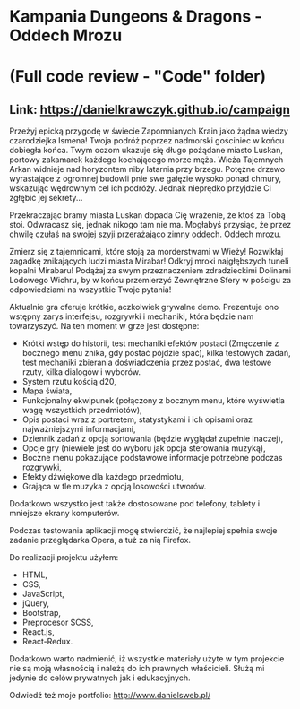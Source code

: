 # Kampania Dungeons & Dragons - Oddech Mrozu 
# (Full code review - "Code" folder)
## Link: https://danielkrawczyk.github.io/campaign

  Przeżyj epicką przygodę w świecie Zapomnianych Krain jako żądna wiedzy czarodziejka Ismena! Twoja podróż poprzez nadmorski gościniec w końcu dobiegła końca. Twym oczom ukazuje się długo pożądane miasto Luskan, portowy zakamarek każdego kochającego morze męża. Wieża Tajemnych Arkan widnieje nad horyzontem niby latarnia przy brzegu. Potężne drzewo wyrastające z ogromnej budowli pnie swe gałęzie wysoko ponad chmury, wskazując wędrownym cel ich podróży. Jednak nieprędko przyjdzie Ci zgłębić jej sekrety...
  
  Przekraczając bramy miasta Luskan dopada Cię wrażenie, że ktoś za Tobą stoi. Odwracasz się, jednak nikogo tam nie ma. Mogłabyś przysiąc, że przez chwilę czułaś na swojej szyji przerażająco zimny oddech. Oddech mrozu.
  
  Zmierz się z tajemnicami, które stoją za morderstwami w Wieży! Rozwikłaj zagadkę znikających ludzi miasta Mirabar! Odkryj mroki najgłębszych tuneli kopalni Mirabaru! Podążaj za swym przeznaczeniem zdradzieckimi Dolinami Lodowego Wichru, by w końcu przemierzyć Zewnętrzne Sfery w pościgu za odpowiedziami na wszystkie Twoje pytania! 
  
  
  
  Aktualnie gra oferuje krótkie, aczkolwiek grywalne demo. Prezentuje ono wstępny zarys interfejsu, rozgrywki i mechaniki, która będzie nam towarzyszyć. Na ten moment w grze jest dostępne:
  - Krótki wstęp do historii, test mechaniki efektów postaci (Zmęczenie z bocznego menu znika, gdy postać pójdzie spać), kilka testowych zadań, test mechaniki zbierania doświadczenia przez postać, dwa testowe rzuty, kilka dialogów i wyborów.
  - System rzutu kością d20,
  - Mapa świata,
  - Funkcjonalny ekwipunek (połączony z bocznym menu, które wyświetla wagę wszystkich przedmiotów),
  - Opis postaci wraz z portretem, statystykami i ich opisami oraz najważniejszymi informacjami,
  - Dziennik zadań z opcją sortowania (będzie wyglądał zupełnie inaczej),
  - Opcje gry (niewiele jest do wyboru jak opcja sterowania muzyką),
  - Boczne menu pokazujące podstawowe informacje potrzebne podczas rozgrywki,
  - Efekty dźwiękowe dla każdego przedmiotu,
  - Grająca w tle muzyka z opcją losowości utworów.
  
  Dodatkowo wszystko jest także dostosowane pod telefony, tablety i mniejsze ekrany komputerów.
  
  Podczas testowania aplikacji mogę stwierdzić, że najlepiej spełnia swoje zadanie przeglądarka Opera, a tuż za nią Firefox.
  
  Do realizacji projektu użyłem: 
  - HTML,
  - CSS,
  - JavaScript,
  - jQuery,
  - Bootstrap,
  - Preprocesor SCSS,
  - React.js,
  - React-Redux.
  
  
  
  Dodatkowo warto nadmienić, iż wszystkie materiały użyte w tym projekcie nie są moją własnością i należą do ich prawnych właścicieli. Służą mi jedynie do celów prywatnych jak i edukacyjnych. 
  
Odwiedź też moje portfolio: http://www.danielsweb.pl/
